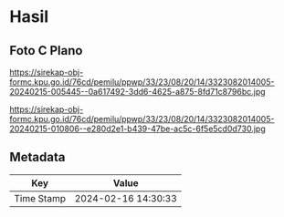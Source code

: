 # Hasil

## Foto C Plano

https://sirekap-obj-formc.kpu.go.id/76cd/pemilu/ppwp/33/23/08/20/14/3323082014005-20240215-005445--0a617492-3dd6-4625-a875-8fd71c8796bc.jpg

https://sirekap-obj-formc.kpu.go.id/76cd/pemilu/ppwp/33/23/08/20/14/3323082014005-20240215-010806--e280d2e1-b439-47be-ac5c-6f5e5cd0d730.jpg


## Metadata

| Key        | Value               |
| ---------- | ------------------- |
| Time Stamp | 2024-02-16 14:30:33 |



